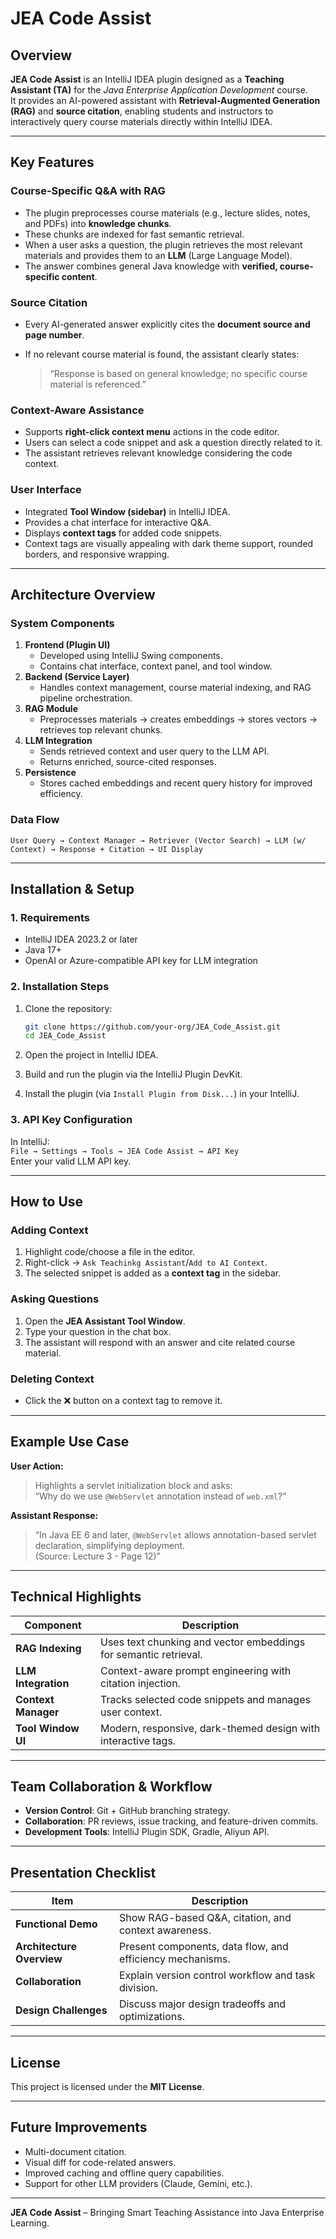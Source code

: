 # JEA Code Assist

## Overview

**JEA Code Assist** is an IntelliJ IDEA plugin designed as a **Teaching Assistant (TA)** for the *Java Enterprise Application Development* course.  
It provides an AI-powered assistant with **Retrieval-Augmented Generation (RAG)** and **source citation**, enabling students and instructors to interactively query course materials directly within IntelliJ IDEA.

---

## Key Features



### Course-Specific Q&A with RAG

- The plugin preprocesses course materials (e.g., lecture slides, notes, and PDFs) into **knowledge chunks**.
- These chunks are indexed for fast semantic retrieval.
- When a user asks a question, the plugin retrieves the most relevant materials and provides them to an **LLM** (Large Language Model).
- The answer combines general Java knowledge with **verified, course-specific content**.

### Source Citation

- Every AI-generated answer explicitly cites the **document source and page number**.  

- If no relevant course material is found, the assistant clearly states:  

  > “Response is based on general knowledge; no specific course material is referenced.”

### Context-Aware Assistance

- Supports **right-click context menu** actions in the code editor.
- Users can select a code snippet and ask a question directly related to it.
- The assistant retrieves relevant knowledge considering the code context.

### User Interface

- Integrated **Tool Window (sidebar)** in IntelliJ IDEA.
- Provides a chat interface for interactive Q&A.
- Displays **context tags** for added code snippets.
- Context tags are visually appealing with dark theme support, rounded borders, and responsive wrapping.

---

## Architecture Overview

### System Components

1. **Frontend (Plugin UI)**
   - Developed using IntelliJ Swing components.
   - Contains chat interface, context panel, and tool window.
2. **Backend (Service Layer)**
   - Handles context management, course material indexing, and RAG pipeline orchestration.
3. **RAG Module**
   - Preprocesses materials → creates embeddings → stores vectors → retrieves top relevant chunks.
4. **LLM Integration**
   - Sends retrieved context and user query to the LLM API.
   - Returns enriched, source-cited responses.
5. **Persistence**
   - Stores cached embeddings and recent query history for improved efficiency.

### Data Flow

```text
User Query → Context Manager → Retriever (Vector Search) → LLM (w/ Context) → Response + Citation → UI Display
```

---

## Installation & Setup

### 1. Requirements

- IntelliJ IDEA 2023.2 or later  
- Java 17+  
- OpenAI or Azure-compatible API key for LLM integration  

### 2. Installation Steps

1. Clone the repository:

   ```bash
   git clone https://github.com/your-org/JEA_Code_Assist.git
   cd JEA_Code_Assist
   ```

2. Open the project in IntelliJ IDEA.  

3. Build and run the plugin via the IntelliJ Plugin DevKit.  

4. Install the plugin (via `Install Plugin from Disk...`) in your IntelliJ.

### 3. API Key Configuration

In IntelliJ:  
`File → Settings → Tools → JEA Code Assist → API Key`  
Enter your valid LLM API key.

---

## How to Use

### Adding Context

1. Highlight code/choose a file in the editor.  
2. Right-click → `Ask Teachinkg Assistant`/`Add to AI Context`.  
3. The selected snippet is added as a **context tag** in the sidebar.

### Asking Questions

1. Open the **JEA Assistant Tool Window**.  
2. Type your question in the chat box.  
3. The assistant will respond with an answer and cite related course material.

### Deleting Context

- Click the ❌ button on a context tag to remove it.

---

## Example Use Case

**User Action:**

> Highlights a servlet initialization block and asks:  
> “Why do we use `@WebServlet` annotation instead of `web.xml`?”

**Assistant Response:**

> “In Java EE 6 and later, `@WebServlet` allows annotation-based servlet declaration, simplifying deployment.  
> (Source: Lecture 3 - Page 12)”

---

## Technical Highlights

| Component           | Description                                                  |
| ------------------- | ------------------------------------------------------------ |
| **RAG Indexing**    | Uses text chunking and vector embeddings for semantic retrieval. |
| **LLM Integration** | Context-aware prompt engineering with citation injection.    |
| **Context Manager** | Tracks selected code snippets and manages user context.      |
| **Tool Window UI**  | Modern, responsive, dark-themed design with interactive tags. |

---

## Team Collaboration & Workflow

- **Version Control**: Git + GitHub branching strategy.  
- **Collaboration**: PR reviews, issue tracking, and feature-driven commits.  
- **Development Tools**: IntelliJ Plugin SDK, Gradle, Aliyun API.

---

## Presentation Checklist

| Item                      | Description                                               |
| ------------------------- | --------------------------------------------------------- |
| **Functional Demo**       | Show RAG-based Q&A, citation, and context awareness.      |
| **Architecture Overview** | Present components, data flow, and efficiency mechanisms. |
| **Collaboration**         | Explain version control workflow and task division.       |
| **Design Challenges**     | Discuss major design tradeoffs and optimizations.         |

---

## License

This project is licensed under the **MIT License**.

---

## Future Improvements

- Multi-document citation.  
- Visual diff for code-related answers.  
- Improved caching and offline query capabilities.  
- Support for other LLM providers (Claude, Gemini, etc.).

---

**JEA Code Assist** – Bringing Smart Teaching Assistance into Java Enterprise Learning.
